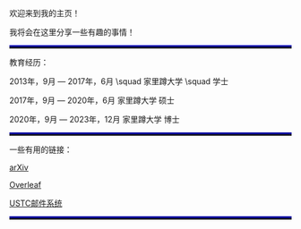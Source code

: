 欢迎来到我的主页！

我将会在这里分享一些有趣的事情！


<hr style="height:3px;border:none;border-top:3px double blue;" /> 

教育经历：

2013年，9月 — 2017年，6月  \squad 家里蹲大学  \squad 学士

2017年，9月 — 2020年，6月  家里蹲大学  硕士

2020年，9月 — 2023年，12月  家里蹲大学  博士

<hr style="height:3px;border:none;border-top:3px double blue;" /> 

一些有用的链接：

[arXiv](https://arXiv.org)

[Overleaf](https://overleaf.com)

[USTC邮件系统](https://email.ustc.edu.cn)

<hr style="height:3px;border:none;border-top:3px double blue;" /> 



